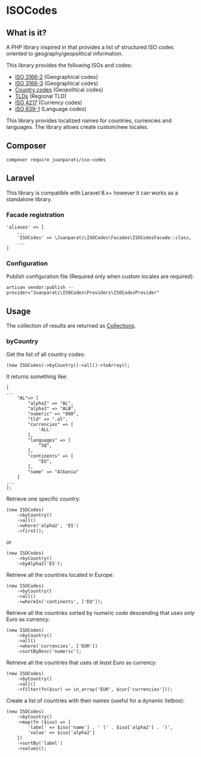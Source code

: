 # ISOCodes

## What is it?

A PHP library inspired in that provides a list of structured ISO codes oriented to geography/geopolitical information.

This library provides the following ISOs and codes:
- [ISO 3166-2](https://en.wikipedia.org/wiki/ISO_3166-1_alpha-2) (Geographical codes)
- [ISO 3166-3](https://en.wikipedia.org/wiki/ISO_3166-1_alpha-3) (Geographical codes)
- [Country codes](https://www.iban.com/country-codes) (Geopolitical codes)
- [TLDs](https://en.wikipedia.org/wiki/Country_code_top-level_domain) (Regional TLD)
- [ISO 4217](https://en.wikipedia.org/wiki/ISO_4217) (Currency codes)
- [ISO 639-1](https://en.wikipedia.org/wiki/List_of_ISO_639-1_codes) (Language codes)

This library provides localized names for countries, currencies and languages. The library allows create custom/new locales.

## Composer

    composer require juanparati/iso-codes

## Laravel

This library is compatible with Laravel 8.x+ however it can works as a standalone library.

### Facade registration

    'aliases' => [
        ...
        'ISOCodes' => \Juanparati\ISOCodes\Facades\ISOCodesFacade::class,
        ...
    ]


### Configuration

Publish configuration file (Required only when custom locales are required):

    artisan vendor:publish --provider="Juanparati\ISOCodes\Providers\ISOCodesProvider"


## Usage

The collection of results are returned as [Collections](https://laravel.com/docs/8.x/collections#method-flip).

### byCountry

Get the list of all country codes:

    (new ISOCodes)->byCountry()->all()->toArray();

It returns something like:

    [
    ...
        "AL"=> [
            "alpha2" => "AL",
            "alpha3" => "ALB",
            "numeric" => "008",
            "tld" => ".al",
            "currencies" => [
                'ALL'
            ],
            "languages" => [
                "SQ",
            ],
            "continents" => [
                "EU",
            ],
            "name" => "Albania"
        ]
    ...
    ];


Retrieve one specific country:

    (new ISOCodes)
        ->byCountry()
        ->all()
        ->where('alpha2', 'ES')
        ->first();

or

    (new ISOCodes)
        ->byCountry()
        ->byAlpha2('ES');


Retrieve all the countries located in Europe:

    (new ISOCodes)
        ->byCountry()
        ->all()
        ->whereIn('continents', ['EU']);


Retrieve all the countries sorted by numeric code descending that uses *only* Euro as currency:

    (new ISOCodes)
        ->byCountry()
        ->all()
        ->where('currencies', ['EUR'])
        ->sortByDesc('numeric');


Retrieve all the countries that uses *at least* Euro as currency:

    (new ISOCodes)
        ->byCountry()
        ->all()
        ->filter(fn($cur) => in_array('EUR', $cur['currencies']));


Create a list of countries with their names (useful for a dynamic listbox):

    (new ISOCodes)
        ->byCountry()
        ->map(fn ($iso) => [
            'label' => $iso['name'] . ' (' . $iso['alpha2'] . ')',
            'value' => $iso['alpha2']
        ])
        ->sortBy('label')
        ->values();